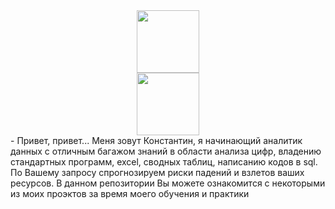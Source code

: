 <div id="header" align="center">
  <img src="https://media.giphy.com/media/lP8xu5t2DLGG045H8F/giphy.gif" width="100"/>
</div>
<div id="header" align="center">
  <img src="https://media.giphy.com/media/jdPMeyv9rn0hZHh8n9/giphy.gif
" width="100"/>
</div>
- Привет, привет... Меня зовут Константин, я начинающий аналитик данных с отличным багажом знаний в области анализа цифр, владению стандартных программ, excel, сводных таблиц, написанию кодов в sql. По Вашему запросу спрогнозируем риски падений и взлетов ваших ресурсов. В данном репозитории Вы можете ознакомится с некоторыми из моих проэктов за время моего обучения и практики
